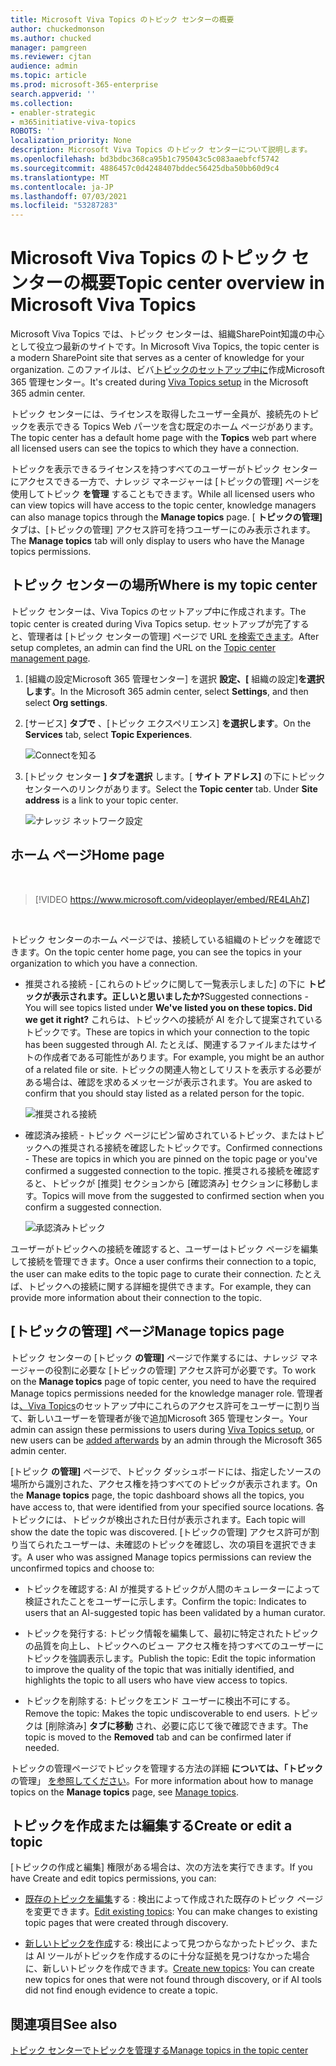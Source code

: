 ```yaml
---
title: Microsoft Viva Topics のトピック センターの概要
author: chuckedmonson
ms.author: chucked
manager: pamgreen
ms.reviewer: cjtan
audience: admin
ms.topic: article
ms.prod: microsoft-365-enterprise
search.appverid: ''
ms.collection:
- enabler-strategic
- m365initiative-viva-topics
ROBOTS: ''
localization_priority: None
description: Microsoft Viva Topics のトピック センターについて説明します。
ms.openlocfilehash: bd3bdbc368ca95b1c795043c5c083aaebfcf5742
ms.sourcegitcommit: 4886457c0d4248407bddec56425dba50bb60d9c4
ms.translationtype: MT
ms.contentlocale: ja-JP
ms.lasthandoff: 07/03/2021
ms.locfileid: "53287283"
---
```

# <a name="topic-center-overview-in-microsoft-viva-topics"></a><span data-ttu-id="f825b-103">Microsoft Viva Topics のトピック センターの概要</span><span class="sxs-lookup"><span data-stu-id="f825b-103">Topic center overview in Microsoft Viva Topics</span></span>

<span data-ttu-id="f825b-104">Microsoft Viva Topics では、トピック センターは、組織SharePoint知識の中心として役立つ最新のサイトです。</span><span class="sxs-lookup"><span data-stu-id="f825b-104">In Microsoft Viva Topics, the topic center is a modern SharePoint site that serves as a center of knowledge for your organization.</span></span> <span data-ttu-id="f825b-105">このファイルは、ビバ[トピックのセットアップ中に](set-up-topic-experiences.md)作成Microsoft 365 管理センター。</span><span class="sxs-lookup"><span data-stu-id="f825b-105">It's created during [Viva Topics setup](set-up-topic-experiences.md) in the Microsoft 365 admin center.</span></span>

<span data-ttu-id="f825b-106">トピック センターには、ライセンスを取得したユーザー全員が、接続先のトピックを表示できる Topics Web パーツを含む既定のホーム ページがあります。</span><span class="sxs-lookup"><span data-stu-id="f825b-106">The topic center has a default home page with the **Topics** web part where all licensed users can see the topics to which they have a connection.</span></span>

<span data-ttu-id="f825b-107">トピックを表示できるライセンスを持つすべてのユーザーがトピック センターにアクセスできる一方で、ナレッジ マネージャーは [トピックの管理] ページを使用してトピック **を管理** することもできます。</span><span class="sxs-lookup"><span data-stu-id="f825b-107">While all licensed users who can view topics will have access to the topic center, knowledge managers can also manage topics through the **Manage topics** page.</span></span> <span data-ttu-id="f825b-108">[ **トピックの管理]** タブは、[トピックの管理] アクセス許可を持つユーザーにのみ表示されます。</span><span class="sxs-lookup"><span data-stu-id="f825b-108">The **Manage topics** tab will only display to users who have the Manage topics permissions.</span></span>

## <a name="where-is-my-topic-center"></a><span data-ttu-id="f825b-109">トピック センターの場所</span><span class="sxs-lookup"><span data-stu-id="f825b-109">Where is my topic center</span></span>

<span data-ttu-id="f825b-110">トピック センターは、Viva Topics のセットアップ中に作成されます。</span><span class="sxs-lookup"><span data-stu-id="f825b-110">The topic center is created during Viva Topics setup.</span></span> <span data-ttu-id="f825b-111">セットアップが完了すると、管理者は [トピック センターの管理] ページで URL [を検索できます](./topic-experiences-administration.md#to-access-topics-management-settings)。</span><span class="sxs-lookup"><span data-stu-id="f825b-111">After setup completes, an admin can find the URL on the [Topic center management page](./topic-experiences-administration.md#to-access-topics-management-settings).</span></span>


1. <span data-ttu-id="f825b-112">[組織の設定Microsoft 365 管理センター] を選択 **設定、[** 組織の設定]**を選択します**。</span><span class="sxs-lookup"><span data-stu-id="f825b-112">In the Microsoft 365 admin center, select **Settings**, and then select **Org settings**.</span></span>
2. <span data-ttu-id="f825b-113">[サービス] **タブで** 、[トピック エクスペリエンス] **を選択します**。</span><span class="sxs-lookup"><span data-stu-id="f825b-113">On the **Services** tab, select **Topic Experiences**.</span></span>

    ![Connectを知る](../media/admin-org-knowledge-options-completed.png)

3. <span data-ttu-id="f825b-115">[トピック センター **] タブを選択** します。[ **サイト アドレス]** の下にトピック センターへのリンクがあります。</span><span class="sxs-lookup"><span data-stu-id="f825b-115">Select the **Topic center** tab. Under **Site address** is a link to your topic center.</span></span>

    ![ナレッジ ネットワーク設定](../media/knowledge-network-settings-topic-center.png)

## <a name="home-page"></a><span data-ttu-id="f825b-117">ホーム ページ</span><span class="sxs-lookup"><span data-stu-id="f825b-117">Home page</span></span>

</br>

> [!VIDEO https://www.microsoft.com/videoplayer/embed/RE4LAhZ]

</br>

<span data-ttu-id="f825b-118">トピック センターのホーム ページでは、接続している組織のトピックを確認できます。</span><span class="sxs-lookup"><span data-stu-id="f825b-118">On the topic center home page, you can see the topics in your organization to which you have a connection.</span></span>

- <span data-ttu-id="f825b-119">推奨される接続 - [これらのトピックに関して一覧表示しました] の下に **トピックが表示されます。正しいと思いましたか?**</span><span class="sxs-lookup"><span data-stu-id="f825b-119">Suggested connections - You will see topics listed under **We've listed you on these topics. Did we get it right?**</span></span> <span data-ttu-id="f825b-120">これらは、トピックへの接続が AI を介して提案されているトピックです。</span><span class="sxs-lookup"><span data-stu-id="f825b-120">These are topics in which your connection to the topic has been suggested through AI.</span></span> <span data-ttu-id="f825b-121">たとえば、関連するファイルまたはサイトの作成者である可能性があります。</span><span class="sxs-lookup"><span data-stu-id="f825b-121">For example, you might be an author of a related file or site.</span></span> <span data-ttu-id="f825b-122">トピックの関連人物としてリストを表示する必要がある場合は、確認を求めるメッセージが表示されます。</span><span class="sxs-lookup"><span data-stu-id="f825b-122">You are asked to confirm that you should stay listed as a related person for the topic.</span></span>

   ![推奨される接続](../media/knowledge-management/my-topics.png)

- <span data-ttu-id="f825b-124">確認済み接続 - トピック ページにピン留めされているトピック、またはトピックへの推奨される接続を確認したトピックです。</span><span class="sxs-lookup"><span data-stu-id="f825b-124">Confirmed connections - These are topics in which you are pinned on the topic page or you've confirmed a suggested connection to the topic.</span></span> <span data-ttu-id="f825b-125">推奨される接続を確認すると、トピックが [推奨] セクションから [確認済み] セクションに移動します。</span><span class="sxs-lookup"><span data-stu-id="f825b-125">Topics will move from the suggested to confirmed section when you confirm a suggested connection.</span></span>

   ![承認済みトピック](../media/knowledge-management/my-topics-confirmed.png)

<span data-ttu-id="f825b-127">ユーザーがトピックへの接続を確認すると、ユーザーはトピック ページを編集して接続を管理できます。</span><span class="sxs-lookup"><span data-stu-id="f825b-127">Once a user confirms their connection to a topic, the user can make edits to the topic page to curate their connection.</span></span> <span data-ttu-id="f825b-128">たとえば、トピックへの接続に関する詳細を提供できます。</span><span class="sxs-lookup"><span data-stu-id="f825b-128">For example, they can provide more information about their connection to the topic.</span></span>

## <a name="manage-topics-page"></a><span data-ttu-id="f825b-129">[トピックの管理] ページ</span><span class="sxs-lookup"><span data-stu-id="f825b-129">Manage topics page</span></span>

<span data-ttu-id="f825b-130">トピック センターの [トピック **の管理]** ページで作業するには、ナレッジ マネージャーの役割に必要な [トピックの管理] アクセス許可が必要です。</span><span class="sxs-lookup"><span data-stu-id="f825b-130">To work on the **Manage topics** page of topic center, you need to have the required Manage topics permissions needed for the knowledge manager role.</span></span> <span data-ttu-id="f825b-131">管理者は[、Viva Topics](set-up-topic-experiences.md)のセットアップ中にこれらのアクセス許可をユーザーに割り[](topic-experiences-knowledge-rules.md)当て、新しいユーザーを管理者が後で追加Microsoft 365 管理センター。</span><span class="sxs-lookup"><span data-stu-id="f825b-131">Your admin can assign these permissions to users during [Viva Topics setup](set-up-topic-experiences.md), or new users can be [added afterwards](topic-experiences-knowledge-rules.md) by an admin through the Microsoft 365 admin center.</span></span>

<span data-ttu-id="f825b-132">[トピック **の管理]** ページで、トピック ダッシュボードには、指定したソースの場所から識別された、アクセス権を持つすべてのトピックが表示されます。</span><span class="sxs-lookup"><span data-stu-id="f825b-132">On the **Manage topics** page, the topic dashboard shows all the topics, you have access to, that were identified from your specified source locations.</span></span> <span data-ttu-id="f825b-133">各トピックには、トピックが検出された日付が表示されます。</span><span class="sxs-lookup"><span data-stu-id="f825b-133">Each topic will show the date the topic was discovered.</span></span> <span data-ttu-id="f825b-134">[トピックの管理] アクセス許可が割り当てられたユーザーは、未確認のトピックを確認し、次の項目を選択できます。</span><span class="sxs-lookup"><span data-stu-id="f825b-134">A user who was assigned Manage topics permissions can review the unconfirmed topics and choose to:</span></span>

- <span data-ttu-id="f825b-135">トピックを確認する: AI が推奨するトピックが人間のキュレーターによって検証されたことをユーザーに示します。</span><span class="sxs-lookup"><span data-stu-id="f825b-135">Confirm the topic: Indicates to users that an AI-suggested topic has been validated by a human curator.</span></span>

- <span data-ttu-id="f825b-136">トピックを発行する: トピック情報を編集して、最初に特定されたトピックの品質を向上し、トピックへのビュー アクセス権を持つすべてのユーザーにトピックを強調表示します。</span><span class="sxs-lookup"><span data-stu-id="f825b-136">Publish the topic: Edit the topic information to improve the quality of the topic that was initially identified, and highlights the topic to all users who have view access to topics.</span></span>

- <span data-ttu-id="f825b-137">トピックを削除する: トピックをエンド ユーザーに検出不可にする。</span><span class="sxs-lookup"><span data-stu-id="f825b-137">Remove the topic: Makes the topic undiscoverable to end users.</span></span> <span data-ttu-id="f825b-138">トピックは [削除済み] **タブに移動** され、必要に応じて後で確認できます。</span><span class="sxs-lookup"><span data-stu-id="f825b-138">The topic is moved to the **Removed** tab and can be confirmed later if needed.</span></span>

<span data-ttu-id="f825b-139">トピックの管理ページでトピックを管理する方法の詳細 **については、「トピック** の管理」 [を参照してください](manage-topics.md)。</span><span class="sxs-lookup"><span data-stu-id="f825b-139">For more information about how to manage topics on the **Manage topics** page, see [Manage topics](manage-topics.md).</span></span>

## <a name="create-or-edit-a-topic"></a><span data-ttu-id="f825b-140">トピックを作成または編集する</span><span class="sxs-lookup"><span data-stu-id="f825b-140">Create or edit a topic</span></span>

<span data-ttu-id="f825b-141">[トピックの作成と編集] 権限がある場合は、次の方法を実行できます。</span><span class="sxs-lookup"><span data-stu-id="f825b-141">If you have Create and edit topics permissions, you can:</span></span>

- <span data-ttu-id="f825b-142">[既存のトピックを編集](edit-a-topic.md)する : 検出によって作成された既存のトピック ページを変更できます。</span><span class="sxs-lookup"><span data-stu-id="f825b-142">[Edit existing topics](edit-a-topic.md): You can make changes to existing topic pages that were created through discovery.</span></span>

- <span data-ttu-id="f825b-143">[新しいトピックを作成](create-a-topic.md)する: 検出によって見つからなかったトピック、または AI ツールがトピックを作成するのに十分な証拠を見つけなかった場合に、新しいトピックを作成できます。</span><span class="sxs-lookup"><span data-stu-id="f825b-143">[Create new topics](create-a-topic.md): You can create new topics for ones that were not found through discovery, or if AI tools did not find enough evidence to create a topic.</span></span>

## <a name="see-also"></a><span data-ttu-id="f825b-144">関連項目</span><span class="sxs-lookup"><span data-stu-id="f825b-144">See also</span></span>

[<span data-ttu-id="f825b-145">トピック センターでトピックを管理する</span><span class="sxs-lookup"><span data-stu-id="f825b-145">Manage topics in the topic center</span></span>](manage-topics.md)
